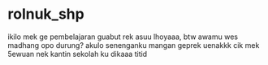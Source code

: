 # rolnuk_shp
ikilo mek ge pembelajaran guabut rek asuu lhoyaaa, btw awamu wes madhang opo durung? akulo senenganku mangan geprek uenakkk cik mek 5ewuan nek kantin sekolah ku
dikaaa titid
